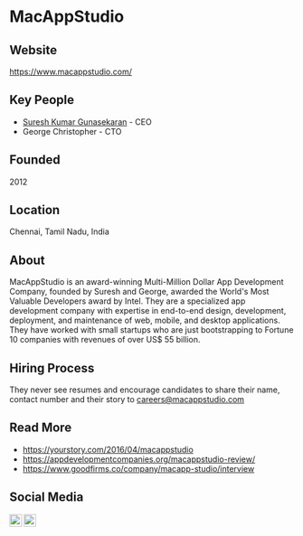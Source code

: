 # MacAppStudio 

## Website

https://www.macappstudio.com/

## Key People

- [Suresh Kumar Gunasekaran](https://in.linkedin.com/in/sureshceo) - CEO
- George Christopher - CTO

## Founded

2012

## Location

Chennai, Tamil Nadu, India

## About

MacAppStudio is an award-winning Multi-Million Dollar App Development Company, founded by Suresh and George, awarded the World's Most Valuable Developers award by Intel. They are a specialized app development company with expertise in end-to-end design, development, deployment, and maintenance of web, mobile, and desktop applications. They have worked with small startups who are just bootstrapping to Fortune 10 companies with revenues of over US$ 55 billion.

## Hiring Process

They never see resumes and encourage candidates to share their name, contact number and their story to careers@macappstudio.com

## Read More

- https://yourstory.com/2016/04/macappstudio
- https://appdevelopmentcompanies.org/macappstudio-review/
- https://www.goodfirms.co/company/macapp-studio/interview

## Social Media

[<img align="left" alt="MacAppStudio | Youtube" width="22px" src="https://cdn.jsdelivr.net/npm/simple-icons@3.7.0/icons/youtube.svg" />][youtube]
[<img align="left" alt="MacAppStudio | LinkedIn" width="22px" src="https://cdn.jsdelivr.net/npm/simple-icons@3.7.0/icons/linkedin.svg" />][linkedin]

[youtube]: https://www.youtube.com/channel/UCjAwopTaJUR5yXDzjg_8E_A
[linkedin]: https://www.linkedin.com/organization-guest/company/macappstudioteam